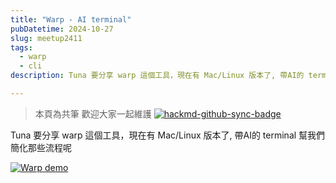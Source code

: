 ```yaml
---
title: "Warp - AI terminal"
pubDatetime: 2024-10-27
slug: meetup2411
tags:
  - warp
  - cli
description: Tuna 要分享 warp 這個工具，現在有 Mac/Linux 版本了, 帶AI的 terminal 幫我們簡化那些流程呢

---
```



> 本頁為共筆 歡迎大家一起維護
> [![hackmd-github-sync-badge](https://hackmd.io/iYx5Gh0OTbKM1JIOQ8U3TQ/badge)](https://hackmd.io/iYx5Gh0OTbKM1JIOQ8U3TQ)



Tuna 要分享 warp 這個工具，現在有 Mac/Linux 版本了, 帶AI的 terminal 幫我們簡化那些流程呢


[![Warp demo](https://img.youtube.com/vi/34INSNevPOk/0.jpg)](https://www.youtube.com/watch?v=34INSNevPOk)



